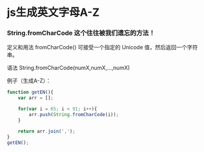 
# js生成英文字母A-Z
### String.fromCharCode 这个往往被我们遗忘的方法！

 

定义和用法
fromCharCode() 可接受一个指定的 Unicode 值，然后返回一个字符串。

语法
String.fromCharCode(numX,numX,...,numX)
　

例子（生成A-Z）：

```javascript
function getEN(){
    var arr = [];

    for(var i = 65; i < 91; i++){
        arr.push(String.fromCharCode(i));
    }

    return arr.join(',');
}
getEN();
```
